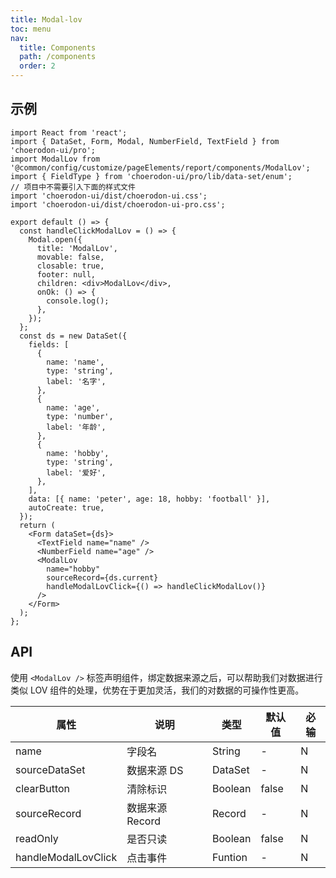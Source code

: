 ```yaml
---
title: Modal-lov
toc: menu
nav:
  title: Components
  path: /components
  order: 2
---
```


## 示例

```tsx
import React from 'react';
import { DataSet, Form, Modal, NumberField, TextField } from 'choerodon-ui/pro';
import ModalLov from '@common/config/customize/pageElements/report/components/ModalLov';
import { FieldType } from 'choerodon-ui/pro/lib/data-set/enum';
// 项目中不需要引入下面的样式文件
import 'choerodon-ui/dist/choerodon-ui.css';
import 'choerodon-ui/dist/choerodon-ui-pro.css';

export default () => {
  const handleClickModalLov = () => {
    Modal.open({
      title: 'ModalLov',
      movable: false,
      closable: true,
      footer: null,
      children: <div>ModalLov</div>,
      onOk: () => {
        console.log();
      },
    });
  };
  const ds = new DataSet({
    fields: [
      {
        name: 'name',
        type: 'string',
        label: '名字',
      },
      {
        name: 'age',
        type: 'number',
        label: '年龄',
      },
      {
        name: 'hobby',
        type: 'string',
        label: '爱好',
      },
    ],
    data: [{ name: 'peter', age: 18, hobby: 'football' }],
    autoCreate: true,
  });
  return (
    <Form dataSet={ds}>
      <TextField name="name" />
      <NumberField name="age" />
      <ModalLov
        name="hobby"
        sourceRecord={ds.current}
        handleModalLovClick={() => handleClickModalLov()}
      />
    </Form>
  );
};
```

## API

使用 `<ModalLov />` 标签声明组件，绑定数据来源之后，可以帮助我们对数据进行类似 LOV 组件的处理，优势在于更加灵活，我们的对数据的可操作性更高。

| 属性                | 说明            | 类型    | 默认值 | 必输 |
| ------------------- | --------------- | ------- | ------ | ---- |
| name                | 字段名          | String  | -      | N    |
| sourceDataSet       | 数据来源 DS     | DataSet | -      | N    |
| clearButton         | 清除标识        | Boolean | false  | N    |
| sourceRecord        | 数据来源 Record | Record  | -      | N    |
| readOnly            | 是否只读        | Boolean | false  | N    |
| handleModalLovClick | 点击事件        | Funtion | -      | N    |
